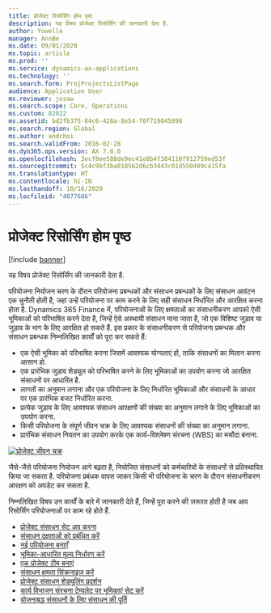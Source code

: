 ```yaml
---
title: प्रोजेक्ट रिसोर्सिंग होम पृष्ठ
description: यह विषय प्रोजेक्ट रिसोर्सिंग की जानकारी देता है.
author: Yowelle
manager: AnnBe
ms.date: 09/01/2020
ms.topic: article
ms.prod: ''
ms.service: dynamics-ax-applications
ms.technology: ''
ms.search.form: ProjProjectsListPage
audience: Application User
ms.reviewer: josaw
ms.search.scope: Core, Operations
ms.custom: 82022
ms.assetid: bd2fb375-84c6-428a-8e54-f0f719045898
ms.search.region: Global
ms.author: andchoi
ms.search.validFrom: 2016-02-28
ms.dyn365.ops.version: AX 7.0.0
ms.openlocfilehash: 3ecf8ee588de9ec41e0b4f384110f912759ed53f
ms.sourcegitcommit: 5c4c9bf3ba018562d6cb3443c01d550489c415fa
ms.translationtype: HT
ms.contentlocale: hi-IN
ms.lasthandoff: 10/16/2020
ms.locfileid: "4077686"
---
```

# <a name="project-resourcing-home-page"></a>प्रोजेक्ट रिसोर्सिंग होम पृष्ठ

[!include [banner](../includes/banner.md)]

यह विषय प्रोजेक्ट रिसोर्सिंग की जानकारी देता है.

परियोजना नियोजन चरण के दौरान परियोजना प्रबन्धकों और संसाधन प्रबन्धकों के लिए संसाधन आवंटन एक चुनौती होती है, जहां उन्हें परियोजना पर काम करने के लिए सही संसाधन निर्धारित और आरक्षित करना होता है. Dynamics 365 Finance में, परियोजनाओं के लिए क्षमताओं का संसाधनीकरण आपको ऐसी भूमिकाओं को परिभाषित करने देता है, जिन्हें ऐसे अस्थायी संसाधन माना जाता है, जो एक विशिष्ट जुड़ाव या जुड़ाव के भाग के लिए आरक्षित हो सकते हैं. इस प्रकार के संसाधनीकरण से परियोजना प्रबन्धक और संसाधन प्रबन्धक निम्नलिखित कार्यों को पूरा कर सकते हैं:

- एक ऐसी भूमिका को परिभाषित करना जिसमें आवश्यक योग्यताएं हों, ताकि संसाधनों का मिलान करना आसान हो.
- एक प्रारंभिक जुड़ाव शेड्यूल को परिभाषित करने के लिए भूमिकाओं का उपयोग करना जो आरक्षित संसाधनों पर आधारित है.
- लागतों का अनुमान लगाना और एक परियोजना के लिए निर्धारित भूमिकाओं और संसाधनों के आधार पर एक प्रारंभिक बजट निर्धारित करना.
- प्रत्येक जुड़ाव के लिए आवश्यक संसाधन आरक्षणों की संख्या का अनुमान लगाने के लिए भूमिकाओं का उपयोग करना.
- किसी परियोजना के संपूर्ण जीवन चक्र के लिए आवश्यक संसाधनों की संख्या का अनुमान लगाना.
- प्रारंभिक संसाधन नियतन का उपयोग करके एक कार्य-विश्लेषण संरचना (WBS) का मसौदा बनाना.

[![प्रोजेक्ट जीवन चक्र](./media/projectresourcing02-1024x812.jpg)](./media/projectresourcing02.jpg)

जैसे-जैसे परियोजना नियोजन आगे बढ़ता है, नियोजित संसाधनों को कर्मचारियों के संसाधनों से प्रतिस्थापित किया जा सकता है. परियोजना प्रबंधक वापस जाकर किसी भी परियोजना के चरण के दौरान संसाधनीकरण आरक्षण को अपडेट कर सकता है.

निम्नलिखित विषय उन कार्यों के बारे में जानकारी देते हैं, जिन्हें पूरा करने की ज़रूरत होती है जब आप रिसोर्सिंग परियोजनाओं पर काम रहे होते हैं.

- [प्रोजेक्ट संसाधन सेट अप करना](set-up-project-resources.md)
- [संसाधन दक्षताओं को प्रबंधित करें](manage-resource-competencies.md)
- [नई परियोजना बनाएँ](create-new-project.md)
- [भूमिका-आधारित मूल्य निर्धारण करें](set-up-role-based-pricing.md)
- [एक प्रोजेक्ट टीम बनाएं](create-project-team.md)
- [संसाधन क्षमता सिंक्रनाइज़ करें](synchronize-resource-capacity.md)
- [प्रोजेक्ट संसाधन शेड्यूलिंग प्रदर्शन](project-scheduling-performance.md)
- [कार्य विभाजन संरचना टेम्पलेट पर भूमिकाएं सेट करें](set-up-roles-wbs-template.md)
- [योजनाबद्ध संसाधनों के लिए संसाधन की पूर्ति](resource-fulfillment-planned-resources.md)
